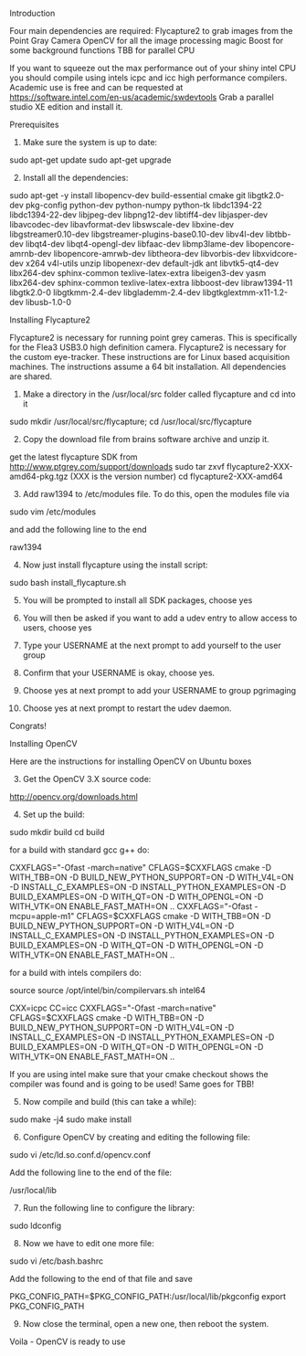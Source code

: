 Introduction

Four main dependencies are required:
Flycapture2 to grab images from the Point Gray Camera
OpenCV for all the image processing magic
Boost for some background functions
TBB for parallel CPU

If you want to squeeze out the max performance out of your shiny intel CPU you should compile using intels icpc and icc high performance compilers. Academic use is free and can be requested at https://software.intel.com/en-us/academic/swdevtools
Grab a parallel studio XE edition and install it.

Prerequisites

1. Make sure the system is up to date:

sudo apt-get update
sudo apt-get upgrade

2. Install all the dependencies:

sudo apt-get -y install libopencv-dev build-essential cmake git libgtk2.0-dev pkg-config python-dev python-numpy python-tk libdc1394-22 libdc1394-22-dev libjpeg-dev libpng12-dev libtiff4-dev libjasper-dev libavcodec-dev libavformat-dev libswscale-dev libxine-dev libgstreamer0.10-dev libgstreamer-plugins-base0.10-dev libv4l-dev libtbb-dev libqt4-dev libqt4-opengl-dev libfaac-dev libmp3lame-dev libopencore-amrnb-dev libopencore-amrwb-dev libtheora-dev libvorbis-dev libxvidcore-dev x264 v4l-utils unzip libopenexr-dev default-jdk ant libvtk5-qt4-dev libx264-dev sphinx-common texlive-latex-extra libeigen3-dev yasm libx264-dev sphinx-common texlive-latex-extra libboost-dev libraw1394-11 libgtk2.0-0 libgtkmm-2.4-dev libglademm-2.4-dev libgtkglextmm-x11-1.2-dev libusb-1.0-0

Installing Flycapture2

Flycapture2 is necessary for running point grey cameras. This is specifically for the Flea3 USB3.0 high definition camera. Flycapture2 is necessary for the custom eye-tracker. These instructions are for Linux based acquisition machines. The instructions assume a 64 bit installation. All dependencies are shared.

1. Make a directory in the /usr/local/src folder called flycapture and cd into it

sudo mkdir /usr/local/src/flycapture; cd /usr/local/src/flycapture

2. Copy the download file from brains software archive and unzip it.

get the latest flycapture SDK from http://www.ptgrey.com/support/downloads
sudo tar zxvf flycapture2-XXX-amd64-pkg.tgz (XXX is the version number)
cd flycapture2-XXX-amd64

3. Add raw1394 to /etc/modules file. To do this, open the modules file via

sudo vim /etc/modules

and add the following line to the end

raw1394

4. Now just install flycapture using the install script:

sudo bash install_flycapture.sh

5. You will be prompted to install all SDK packages, choose yes

6. You will then be asked if you want to add a udev entry to allow access to users, choose yes

7. Type your USERNAME at the next prompt to add yourself to the user group

8. Confirm that your USERNAME is okay, choose yes.

9. Choose yes at next prompt to add your USERNAME to group pgrimaging

10. Choose yes at next prompt to restart the udev daemon.

Congrats!

Installing OpenCV

Here are the instructions for installing OpenCV on Ubuntu boxes

3. Get the OpenCV 3.X source code:

http://opencv.org/downloads.html

4. Set up the build:

sudo mkdir build
cd build

for a build with standard gcc g++ do:

CXXFLAGS="-Ofast -march=native" CFLAGS=$CXXFLAGS cmake -D WITH_TBB=ON -D BUILD_NEW_PYTHON_SUPPORT=ON -D WITH_V4L=ON -D INSTALL_C_EXAMPLES=ON -D INSTALL_PYTHON_EXAMPLES=ON -D BUILD_EXAMPLES=ON -D WITH_QT=ON -D WITH_OPENGL=ON -D WITH_VTK=ON ENABLE_FAST_MATH=ON ..
CXXFLAGS="-Ofast -mcpu=apple-m1" CFLAGS=$CXXFLAGS cmake -D WITH_TBB=ON -D BUILD_NEW_PYTHON_SUPPORT=ON -D WITH_V4L=ON -D INSTALL_C_EXAMPLES=ON -D INSTALL_PYTHON_EXAMPLES=ON -D BUILD_EXAMPLES=ON -D WITH_QT=ON -D WITH_OPENGL=ON -D WITH_VTK=ON ENABLE_FAST_MATH=ON ..

for a build with intels compilers do:

source source /opt/intel/bin/compilervars.sh intel64

CXX=icpc CC=icc CXXFLAGS="-Ofast -march=native" CFLAGS=$CXXFLAGS cmake -D WITH_TBB=ON -D BUILD_NEW_PYTHON_SUPPORT=ON -D WITH_V4L=ON -D INSTALL_C_EXAMPLES=ON -D INSTALL_PYTHON_EXAMPLES=ON -D BUILD_EXAMPLES=ON -D WITH_QT=ON -D WITH_OPENGL=ON -D WITH_VTK=ON ENABLE_FAST_MATH=ON ..

If you are using intel make sure that your cmake checkout shows the compiler was found and is going to be used!
Same goes for TBB!

5. Now compile and build (this can take a while):

sudo make -j4
sudo make install

6. Configure OpenCV by creating and editing the following file:

sudo vi /etc/ld.so.conf.d/opencv.conf

Add the following line to the end of the file:

/usr/local/lib

7. Run the following line to configure the library:

sudo ldconfig

8. Now we have to edit one more file:

sudo vi /etc/bash.bashrc

Add the following to the end of that file and save

PKG_CONFIG_PATH=$PKG_CONFIG_PATH:/usr/local/lib/pkgconfig
export PKG_CONFIG_PATH

9. Now close the terminal, open a new one, then reboot the system.

Voila - OpenCV is ready to use
